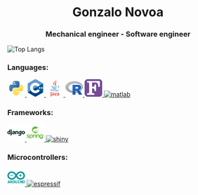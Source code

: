 
<h1 align="center">Gonzalo Novoa</h1>
<h3 align="center">Mechanical engineer - Software engineer</h3>

![Top Langs](https://github-readme-stats.vercel.app/api/top-langs/?username=chalonov&layout=compact&langs_count=8)

<h3 align="left">Languages:</h3>
<p align="left">
  <a href="https://www.python.org" target="_blank" rel="noreferrer"> <img src="https://raw.githubusercontent.com/devicons/devicon/master/icons/python/python-original.svg" alt="python" width="40" height="40"/> </a>
  <a href="https://cplusplus.com" target="_blank" rel="noreferrer"> <img src="https://raw.githubusercontent.com/devicons/devicon/master/icons/cplusplus/cplusplus-original.svg" alt="cplusplus" width="40" height="40"/> </a>
  <a href="https://cplusplus.com" target="_blank" rel="noreferrer"> <img src="https://raw.githubusercontent.com/devicons/devicon/master/icons/java/java-original-wordmark.svg" alt="cplusplus" width="40" height="40"/> </a> 
  <a href="https://www.r-project.org" target="_blank" rel="noreferrer"> <img src="https://raw.githubusercontent.com/devicons/devicon/master/icons/r/r-original.svg" alt="rlang" width="40" height="40"/> </a>
  <a href="https://fortran-lang.org//" target="_blank" rel="noreferrer"> <img src="https://github.com/devicons/devicon/blob/master/icons/fortran/fortran-original.svg" alt="fortran" width="40" height="40"/> </a>
  <a href="https://www.mathworks.com/" target="_blank" rel="noreferrer"> <img src="https://upload.wikimedia.org/wikipedia/commons/2/21/Matlab_Logo.png" alt="matlab" width="40" height="40"/> </a>
</p>

<h3 align="left">Frameworks:</h3>
<p align="left">
  <a href="https://www.djangoproject.com" target="_blank" rel="noreferrer"> <img src="https://raw.githubusercontent.com/devicons/devicon/master/icons/django/django-plain-wordmark.svg" alt="django" width="40" height="40"/> </a>
  <a href="https://spring.io" target="_blank" rel="noreferrer"> <img src="https://raw.githubusercontent.com/devicons/devicon/master/icons/spring/spring-original-wordmark.svg" alt="spring" width="40" height="40"/> </a>
  <a href="https://shiny.posit.co/" target="_blank" rel="noreferrer"> <img src="https://posit.gallerycdn.vsassets.io/extensions/posit/shiny/1.1.0/1724859895953/Microsoft.VisualStudio.Services.Icons.Default" alt="shiny" width="40" height="40"/> </a>
</p>

<h3 align="left">Microcontrollers:</h3>
<p align="left">
  <a href="https://www.arduino.cc/" target="_blank" rel="noreferrer"> <img src="https://github.com/devicons/devicon/blob/master/icons/arduino/arduino-original-wordmark.svg" alt="arduino" width="40" height="40"/> </a>
  <a href="https://www.espressif.com/en" target="_blank" rel="noreferrer"> <img src="https://www.espressif.com/sites/all/themes/espressif/images/logo-guidelines/primary-vertical-logo.png" alt="espressif" width="40" height="40"/> </a>
</p>

